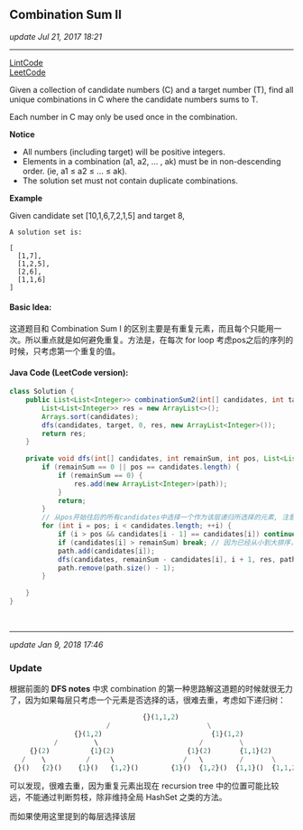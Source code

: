 ## Combination Sum II
_update Jul 21, 2017 18:21_

---
[LintCode](http://www.lintcode.com/en/problem/combination-sum-ii/)  
[LeetCode](https://leetcode.com/problems/combination-sum-ii/description/)


Given a collection of candidate numbers (C) and a target number (T), find all unique combinations in C where the candidate numbers sums to T.

Each number in C may only be used once in the combination.

**Notice**

*  All numbers (including target) will be positive integers.
*  Elements in a combination (a1, a2, … , ak) must be in non-descending order. (ie, a1 ≤ a2 ≤ … ≤ ak).
*  The solution set must not contain duplicate combinations.

**Example**    

Given candidate set [10,1,6,7,2,1,5] and target 8,
    
    A solution set is:
    
    [
      [1,7],
      [1,2,5],
      [2,6],
      [1,1,6]
    ]
    
#### Basic Idea:
这道题目和 Combination Sum I 的区别主要是有重复元素，而且每个只能用一次。所以重点就是如何避免重复。方法是，在每次 for loop 考虑pos之后的序列的时候，只考虑第一个重复的值。

#### Java Code (LeetCode version):
```java
class Solution {
    public List<List<Integer>> combinationSum2(int[] candidates, int target) {
        List<List<Integer>> res = new ArrayList<>();
        Arrays.sort(candidates);
        dfs(candidates, target, 0, res, new ArrayList<Integer>());
        return res;
    }
    
    private void dfs(int[] candidates, int remainSum, int pos, List<List<Integer>> res, List<Integer> path) {
        if (remainSum == 0 || pos == candidates.length) {
            if (remainSum == 0) {
                res.add(new ArrayList<Integer>(path));
            }
            return;
        }
        // 从pos开始往后的所有candidates中选择一个作为该层递归所选择的元素, 注意去重，只选择重复元素序列的第一个
        for (int i = pos; i < candidates.length; ++i) {
            if (i > pos && candidates[i - 1] == candidates[i]) continue; // 去重
            if (candidates[i] > remainSum) break; // 因为已经从小到大排序，如果 ith 不满足，后面都不满足
            path.add(candidates[i]);
            dfs(candidates, remainSum - candidates[i], i + 1, res, path); // 注意下一层的 pos 是 i+ 1
            path.remove(path.size() - 1);
        }
        
    }
}
```

<br>

___
_update Jan 9, 2018 17:46_

### Update
根据前面的 **DFS notes** 中求 combination 的第一种思路解这道题的时候就很无力了，因为如果每层只考虑一个元素是否选择的话，很难去重，考虑如下递归树：
```python
                                 {}(1,1,2)
                        /                        \
                {}(1,2)                           {1}(1,2)
           /         \                         /         \
     {}(2)          {1}(2)                  {1}(2)       {1,1}(2)
   /    \          /     \                 /   \         /       \
 {}()   {2}()    {1}()   {1,2}()        {1}()  {1,2}()  {1,1}()  {1,1,2}()

```
可以发现，很难去重，因为重复元素出现在 recursion tree 中的位置可能比较远，不能通过判断剪枝，除非维持全局 HashSet 之类的方法。

而如果使用这里提到的每层选择该层














